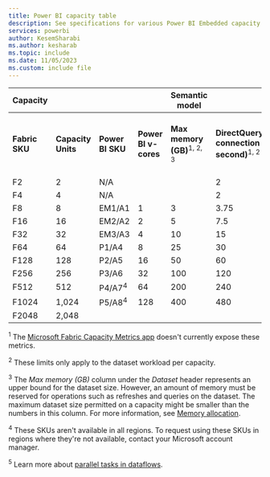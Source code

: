 ```yaml
---
title: Power BI capacity table
description: See specifications for various Power BI Embedded capacity SKUs, including the v-core count, the max memory per dataset and query, and other information.
services: powerbi
author: KesemSharabi
ms.author: kesharab
ms.topic: include
ms.date: 11/05/2023
ms.custom: include file
---
```


| Capacity |       |                  |      | Semantic model |        |     |       |          | Dataflow |
| -------- | ----- | ---------------- | ---- | -------------- | ------ | --- | ----- | -------- | --- |
|**Fabric SKU** | **Capacity Units** | **Power BI SKU** | **Power BI v-cores** | **Max memory (GB)**<sup>1, 2, 3</sup> | **DirectQuery/Live connection (per second)**<sup>1, 2</sup> | **Max memory per query (GB)**<sup>1, 2</sup> | **Model refresh parallelism**<sup>2</sup> | **Direct Lake rows per table** (in millions)  | **Dataflow parallel tasks**<sup>5</sup> |
| F2       |     2 | N/A               |     |                |   2    |  1  |     1 |   300     |         |
| F4       |     4 | N/A               |     |                |   2    |  1  |     2 |   300     |         |
| F8       |     8 | EM1/A1            |   1 |   3            |   3.75 |  1  |     5 |   300     |  4      |
| F16      |    16 | EM2/A2            |   2 |   5            |   7.5  |  2  |    10 |   300     |  8      |
| F32      |    32 | EM3/A3            |   4 |  10            |  15    |  5  |    20 |   300     | 16      |
| F64      |    64 | P1/A4             |   8 |  25            |  30    | 10  |    40 | 1,500     | 32      |
| F128     |   128 | P2/A5             |  16 |  50            |  60    | 10  |    80 | 3,000     | 64      |
| F256     |   256 | P3/A6             |  32 | 100            | 120    | 10  |   160 | 6,000     | 64      |
| F512     |   512 | P4/A7<sup>4</sup> |  64 | 200            | 240    | 20  |   320 | 12,000    | 64      |
| F1024    | 1,024 | P5/A8<sup>4</sup> | 128 | 400            | 480    | 40  |   640 | 24,000    | 64      |
| F2048    | 2,048 |                   |     |                |        | 40  | 1,280 | 24,000    |         |

<sup>1</sup> The [Microsoft Fabric Capacity Metrics app](/fabric/enterprise/metrics-app) doesn't currently expose these metrics.

<sup>2</sup> These limits only apply to the dataset workload per capacity.

<sup>3</sup> The *Max memory (GB)* column under the *Dataset* header represents an upper bound for the dataset size. However, an amount of memory must be reserved for operations such as refreshes and queries on the dataset. The maximum dataset size permitted on a capacity might be smaller than the numbers in this column. For more information, see [Memory allocation](./../enterprise/service-premium-what-is.md#dataset-memory-allocation).

<sup>4</sup> These SKUs aren't available in all regions. To request using these SKUs in regions where they're not available, contact your Microsoft account manager.

<sup>5</sup> Learn more about [parallel tasks in dataflows](/power-query/dataflows/what-licenses-do-you-need-in-order-to-use-dataflows#power-bi-premium).
